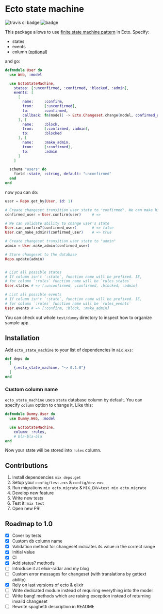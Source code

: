 # Ecto state machine

![travis ci badge](https://travis-ci.org/asiniy/ecto_state_machine.svg)
![badge](https://img.shields.io/hexpm/v/ecto_state_machine.svg)

This package allows to use [finite state machine pattern](https://en.wikipedia.org/wiki/Finite-state_machine) in Ecto. Specify:

* states
* events
* column ([optional](#custom-column-name))

and go:

``` elixir
defmodule User do
  use Web, :model

  use EctoStateMachine,
    states: [:unconfirmed, :confirmed, :blocked, :admin],
    events: [
      [
        name:     :confirm,
        from:     [:unconfirmed],
        to:       :confirmed,
        callback: fn(model) -> Ecto.Changeset.change(model, confirmed_at: Ecto.DateTime.utc) end # yeah you can bring your own code to these functions.
      ], [
        name:     :block,
        from:     [:confirmed, :admin],
        to:       :blocked
      ], [
        name:     :make_admin,
        from:     [:confirmed],
        to:       :admin
      ]
    ]

  schema "users" do
    field :state, :string, default: "unconfirmed"
  end
end
```

now you can do:

``` elixir
user = Repo.get_by(User, id: 1)

# Create changeset transition user state to "confirmed". We can make him admin!
confirmed_user = User.confirm(user)     # =>

# We can validate ability to change user's state
User.can_confirm?(confirmed_user)       # => false
User.can_make_admin?(confirmed_user)    # => true

# Create changeset transition user state to "admin"
admin = User.make_admin(confirmed_user)

# Store changeset to the database
Repo.update(admin)                      


# List all possible states
# If column isn't `:state`, function name will be prefixed. IE,
# for column `:rules` function name will be `rules_states`
User.states # => [:unconfirmed, :confirmed, :blocked, :admin]

# List all possible events
# If column isn't `:state`, function name will be prefixed. IE,
# for column `:rules` function name will be `rules_events`
User.events # => [:confirm, :block, :make_admin]
```

You can check out whole `test/dummy` directory to inspect how to organize sample app.

## Installation

Add `ecto_state_machine` to your list of dependencies in `mix.exs`:

```elixir
def deps do
  [
    {:ecto_state_machine, "~> 0.1.0"}
  ]
end
```

### Custom column name

`ecto_state_machine` uses `state` database column by default. You can specify
`column` option to change it. Like this:

``` elixir
defmodule Dummy.User do
  use Dummy.Web, :model

  use EctoStateMachine,
    column: :rules,
    # bla-bla-bla
end
```

Now your state will be stored into `rules` column.

## Contributions

1. Install dependencies `mix deps.get`
1. Setup your `config/test.exs` & `config/dev.exs`
1. Run migrations `mix ecto.migrate` & `MIX_ENV=test mix ecto.migrate`
1. Develop new feature
1. Write new tests
1. Test it: `mix test`
1. Open new PR!

## Roadmap to 1.0

- [x] Cover by tests
- [x] Custom db column name
- [x] Validation method for changeset indicates its value in the correct range
- [x] Initial value
- [x] CI
- [x] Add status? methods
- [ ] Introduce it at elixir-radar and my blog
- [ ] Custom error messages for changeset (with translations by gettext ability)
- [x] Rely on last versions of ecto & elixir
- [ ] Write dedicated module instead of requiring everything into the model
- [ ] Write bang! methods which are raising exception instead of returning invalid changeset
- [ ] Rewrite spaghetti description in README
